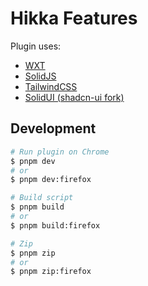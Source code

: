 # Hikka Features

Plugin uses:

- [WXT](https://wxt.dev)
- [SolidJS](https://docs.solidjs.com/)
- [TailwindCSS](https://tailwindcss.com/)
- [SolidUI (shadcn-ui fork)](https://www.solid-ui.com/)

## Development

```sh
# Run plugin on Chrome
$ pnpm dev
# or
$ pnpm dev:firefox

# Build script
$ pnpm build
# or
$ pnpm build:firefox

# Zip
$ pnpm zip
# or
$ pnpm zip:firefox
```
